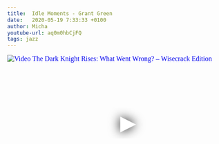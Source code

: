 ```yaml
---
title:  Idle Moments - Grant Green
date:   2020-05-19 7:33:33 +0100
author: Micha
youtube-url: aq0m0hbCjFQ
tags: jazz
---
```

<div class="video-container ">
<iframe
  width="560"
  height="315"
  src="https://www.youtube.com/embed/aq0m0hbCjFQ"
  srcdoc="<style>*{padding:0;margin:0;overflow:hidden}html,body{height:100%}img,span{position:absolute;width:100%;top:0;bottom:0;margin:auto}span{height:1.5em;text-align:center;font:48px/1.5 sans-serif;color:white;text-shadow:0 0 0.5em black}</style><a href=https://www.youtube.com/embed/aq0m0hbCjFQ?autoplay=1><img src=https://img.youtube.com/vi/aq0m0hbCjFQ/hqdefault.jpg alt='Video The Dark Knight Rises: What Went Wrong? – Wisecrack Edition'><span>▶</span></a>"
  frameborder="0"
  allow="accelerometer; autoplay; encrypted-media; gyroscope; picture-in-picture"
  allowfullscreen
></iframe>
</div>